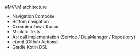 #MVVM architecture
- Navigation Compose
- Bottom navigation
- Coroutine flow / States
- Mockito Tests
- Api call implementation (Service / DataManager / Repository)
- ci.yml (Github Actions)
- Gradle Kotlin DSL
